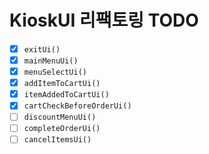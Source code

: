 # KioskUI 리팩토링 TODO

- [x] `exitUi()`
- [x] `mainMenuUi()`
- [x] `menuSelectUi()`
- [x] `addItemToCartUi()`
- [x] `itemAddedToCartUi()`
- [x] `cartCheckBeforeOrderUi()`
- [ ] `discountMenuUi()`
- [ ] `completeOrderUi()`
- [ ] `cancelItemsUi()`
